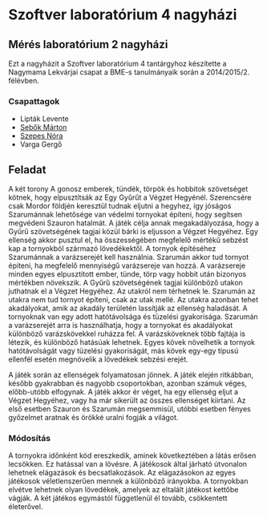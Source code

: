 # Szoftver laboratórium 4 nagyházi

## Mérés laboratórium 2 nagyházi

Ezt a nagyházit a Szoftver laboratórium 4 tantárgyhoz készítette a Nagymama Lekvárjai csapat a BME-s tanulmányaik során a 2014/2015/2. félévben. 

### Csapattagok
- Lipták Levente
- [Sebők Márton](https://github.com/sebokmarton) 
- [Szepes Nóra](https://github.com/lordblendi) 
- Varga Gergő

## Feladat

A két torony A gonosz emberek, tündék, törpök és hobbitok szövetséget kötnek, hogy elpusztítsák az Egy Gyűrűt a Végzet Hegyénél. Szerencsére csak Mordor földjén keresztül tudnak eljutni a hegyhez, így jóságos Szarumánnak lehetősége van védelmi tornyokat építeni, hogy segítsen megvédeni Szauron hatalmát. A játék célja annak megakadályozása, hogy a Gyűrű szövetségének tagjai közül bárki is eljusson a Végzet Hegyéhez. Egy ellenség akkor pusztul el, ha összességében megfelelő mértékű sebzést kap a tornyokból származó lövedékektől. A tornyok építéséhez Szarumánnak a varázserejét kell használnia. Szarumán akkor tud tornyot építeni, ha megfelelő mennyiségű varázsereje van hozzá. A varázsereje minden egyes elpusztított ember, tünde, törp vagy hobbit után bizonyos mértékben növekszik. A Gyűrű szövetségének tagjai különböző utakon juthatnak el a Végzet Hegyéhez. Az utakról nem térhetnek le. Szarumán az utakra nem tud tornyot építeni, csak az utak mellé. Az utakra azonban tehet akadályokat, amik az akadály területén lassítják az ellenség haladását. A tornyoknak van egy adott hatótávolsága és tüzelési gyakorisága. Szarumán a varázserejét arra is használhatja, hogy a tornyokat és akadályokat különböző varázskövekkel ruházza fel. A varázsköveknek több fajtája is létezik, és különböző hatásúak lehetnek. Egyes kövek növelhetik a tornyok hatótávolságát vagy tüzelési gyakoriságát, más kövek egy-egy típusú ellenfél esetén megnövelik a lövedékek sebzési erejét.

A játék során az ellenségek folyamatosan jönnek. A játék elején ritkábban, később gyakrabban és nagyobb csoportokban, azonban számuk véges, előbb-utóbb elfogynak. A játék akkor ér véget, ha egy ellenség eljut a Végzet Hegyéhez, vagy ha már sikerült az összes ellenséget kiirtani. Az első esetben Szauron és Szarumán megsemmisül, utóbbi esetben fényes győzelmet aratnak és örökké uralni fogják a világot.

### Módosítás
A tornyokra időnként köd ereszkedik, aminek következtében a látás erősen lecsökken. Ez hatással van a lövésre.
A játékosok által járható útvonalon lehetnek elágazások és becsatlakozások. Az elágazásokon az egyes játékosok véletlenszerűen mennek a különböző irányokba.
A tornyokban elvétve lehetnek olyan lövedékek, amelyek az eltalált játékost kettőbe vágják. A két játékos egymástól függetlenül él tovább, csökkentett életerővel.
